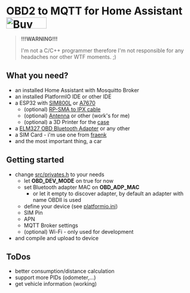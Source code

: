 #  OBD2 to MQTT for Home Assistant <a href="https://www.buymeacoffee.com/adlerre" target="_blank"><img src="https://cdn.buymeacoffee.com/buttons/v2/default-yellow.png" alt="Buy Me A Coffee" style="height: 30px !important;width: 108px !important;" ></a>

> __!!!WARNING!!!__
>
> I'm not a C/C++ programmer therefore I'm not responsible for any headaches nor other WTF moments. ;)

## What you need?

* an installed Home Assistant with Mosquitto Broker
* an installed PlatformIO IDE or other IDE 
* a ESP32 with [SIM800L](https://de.aliexpress.com/item/33045221960.html) or [A7670](https://de.aliexpress.com/item/1005006477044118.html)
  * (optional) [RP-SMA to IPX cable](https://www.amazon.de/dp/B0B9RXDLNN)
  * (optional) [Antenna](https://www.amazon.de/dp/B0B2DCXL5N) or other (work's for me)
  * (optional) a 3D Printer for the [case](3d-files)
* a [ELM327 OBD Bluetooth Adapter](https://de.aliexpress.com/item/1005005775562398.html) or any other
* a SIM Card - i'm use one from [fraenk](https://fraenk.page.link/?link=https%3A%2F%2Ffraenk.de%2Fdeeplink%2Fmgm%3FfriendCode%3DRENA45&apn=de.congstar.fraenk&amv=1040000&imv=1.4&isi=1493980266&ibi=de.congstar.fraenk&ius=fraenk&ofl=https%3A%2F%2Ffraenk.de)
* and the most important thing, a car

## Getting started

* change [src/privates.h](src/privates.h) to your needs
  * let __OBD_DEV_MODE__ on true for now
  * set Bluetooth adapter MAC on __OBD_ADP_MAC__
    * or let it empty to discover adapter, by default an adapter with name OBDII is used
  * define your device (see [platformio.ini](platformio.ini))
  * SIM Pin
  * APN
  * MQTT Broker settings
  * (optional) Wi-Fi - only used for development
* and compile and upload to device

## ToDos

* better consumption/distance calculation
* support more PIDs (odometer,...)
* get vehicle information (working)
